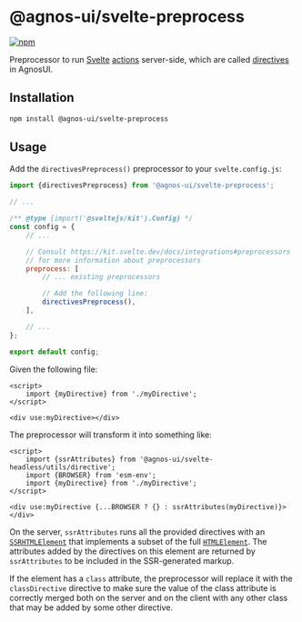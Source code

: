 # @agnos-ui/svelte-preprocess

[![npm](https://img.shields.io/npm/v/@agnos-ui/svelte-preprocess)](https://www.npmjs.com/package/@agnos-ui/svelte-preprocess)

Preprocessor to run [Svelte](https://svelte.dev/) [actions](https://svelte.dev/docs/svelte-action) server-side, which are called [directives](https://www.agnosui.dev/latest/docs/angular/headless/directives) in AgnosUI.

## Installation

```sh
npm install @agnos-ui/svelte-preprocess
```

## Usage

Add the `directivesPreprocess()` preprocessor to your `svelte.config.js`:

```js
import {directivesPreprocess} from '@agnos-ui/svelte-preprocess';

// ...

/** @type {import('@sveltejs/kit').Config} */
const config = {
	// ...

	// Consult https://kit.svelte.dev/docs/integrations#preprocessors
	// for more information about preprocessors
	preprocess: [
		// ... existing preprocessors

		// Add the following line:
		directivesPreprocess(),
	],

	// ...
};

export default config;
```

Given the following file:

```svelte
<script>
	import {myDirective} from './myDirective';
</script>

<div use:myDirective></div>
```

The preprocessor will transform it into something like:

```svelte
<script>
	import {ssrAttributes} from '@agnos-ui/svelte-headless/utils/directive';
	import {BROWSER} from 'esm-env';
	import {myDirective} from './myDirective';
</script>

<div use:myDirective {...BROWSER ? {} : ssrAttributes(myDirective)}></div>
```

On the server, `ssrAttributes` runs all the provided directives with an [`SSRHTMLElement`](https://github.com/AmadeusITGroup/AgnosUI/blob/ffc1339eb60e02e07d3415efd3f6fac890c8a39d/core/src/types.ts#L94) that implements a subset of the full [`HTMLElement`](https://developer.mozilla.org/en-US/docs/Web/API/HTMLElement). The attributes added by the directives on this element are returned by `ssrAttributes` to be included in the SSR-generated markup.

If the element has a `class` attribute, the preprocessor will replace it with the `classDirective` directive to make sure the value of the class attribute is correctly merged both on the server and on the client with any other class that may be added by some other directive.
